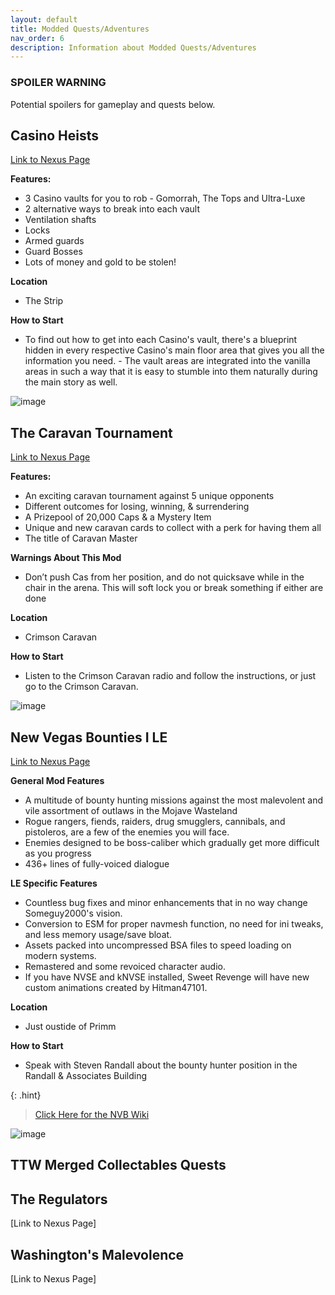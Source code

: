 ```yaml
--- 
layout: default 
title: Modded Quests/Adventures
nav_order: 6
description: Information about Modded Quests/Adventures
---
```


### SPOILER WARNING
Potential spoilers for gameplay and quests below.

## **Casino Heists**

[Link to Nexus Page](https://www.nexusmods.com/newvegas/mods/59896)

__**Features:**__
- 3 Casino vaults for you to rob - Gomorrah, The Tops and Ultra-Luxe
- 2 alternative ways to break into each vault
- Ventilation shafts
- Locks
- Armed guards 
- Guard Bosses
- Lots of money and gold to be stolen!

__**Location**__
- The Strip

__**How to Start**__
- To find out how to get into each Casino's vault, there's a blueprint hidden in every respective Casino's main floor area that gives you all the information you need.  - The vault areas are integrated into the vanilla areas in such a way that it is easy to stumble into them naturally during the main story as well.

![image](https://user-images.githubusercontent.com/112358568/210498485-734f4bcd-5884-4e47-8c63-fa022c7274ce.png)

## **The Caravan Tournament**

[Link to Nexus Page](https://www.nexusmods.com/newvegas/mods/72768)

__**Features:**__
- An exciting caravan tournament against 5 unique opponents
- Different outcomes for losing, winning, & surrendering
- A Prizepool of 20,000 Caps & a Mystery Item
- Unique and new caravan cards to collect with a perk for having them all
- The title of Caravan Master 

__**Warnings About This Mod**__
- Don’t push Cas from her position, and do not quicksave while in the chair in the arena. This will soft lock you or break something if either are done

__**Location**__
- Crimson Caravan

__**How to Start**__
- Listen to the Crimson Caravan radio and follow the instructions, or just go to the Crimson Caravan.

![image](https://user-images.githubusercontent.com/112358568/210498682-cb50a7f2-9f46-4a60-9b14-d2178930af64.png)


## **New Vegas Bounties I LE**

[Link to Nexus Page](https://www.nexusmods.com/newvegas/mods/77108)

__**General Mod Features**__
- A multitude of bounty hunting missions against the most malevolent and vile assortment of outlaws in the Mojave Wasteland
- Rogue rangers, fiends, raiders, drug smugglers, cannibals, and pistoleros, are a few of the enemies you will face. 
- Enemies designed to be boss-caliber which gradually get more difficult as you progress
- 436+ lines of fully-voiced dialogue

__**LE Specific Features**__
- Countless bug fixes and minor enhancements that in no way change Someguy2000's vision.
- Conversion to ESM for proper navmesh function, no need for ini tweaks, and less memory usage/save bloat.
- Assets packed into uncompressed BSA files to speed loading on modern systems.
- Remastered and some revoiced character audio.
- If you have NVSE and kNVSE installed, Sweet Revenge will have new custom animations created by Hitman47101.

__**Location**__
- Just oustide of Primm

__**How to Start**__
- Speak with Steven Randall about the bounty hunter position in the Randall & Associates Building

{: .hint}
> [Click Here for the NVB Wiki](https://someguy2000.fandom.com/wiki/New_Vegas_Bounties_(quest))

![image](https://user-images.githubusercontent.com/112358568/210499960-43787519-b240-49a8-b2c1-abbbd799012f.png)

## **TTW Merged Collectables Quests**


## **The Regulators**

[Link to Nexus Page]


## **Washington's Malevolence**

[Link to Nexus Page]

